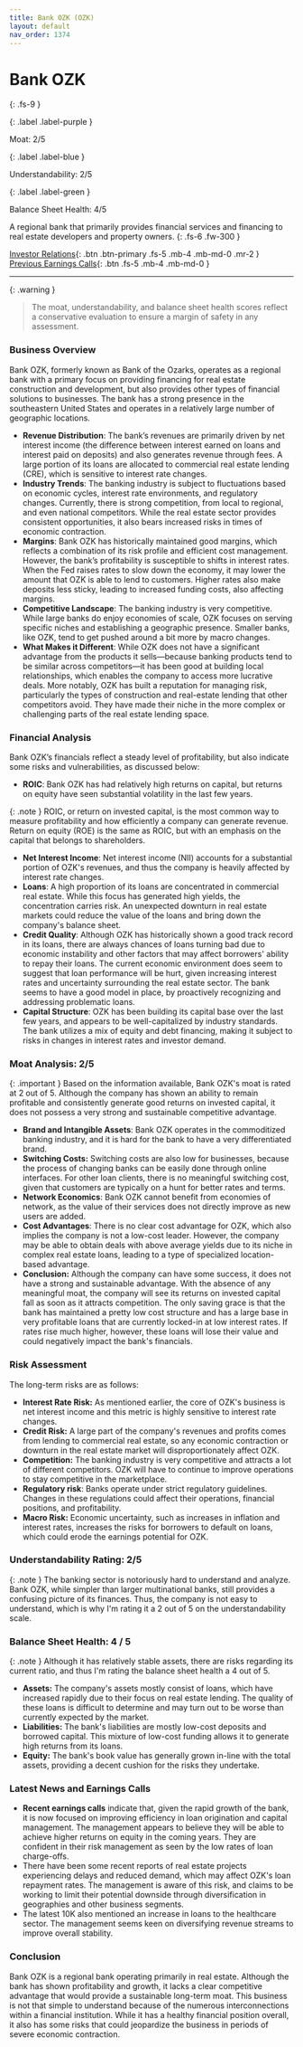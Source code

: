 ```yaml
---
title: Bank OZK (OZK)
layout: default
nav_order: 1374
---
```


# Bank OZK
{: .fs-9 }

{: .label .label-purple }

Moat: 2/5

{: .label .label-blue }

Understandability: 2/5

{: .label .label-green }

Balance Sheet Health: 4/5

A regional bank that primarily provides financial services and financing to real estate developers and property owners.
{: .fs-6 .fw-300 }

[Investor Relations](https://www.google.com/search?q=OZK+investor+relations){: .btn .btn-primary .fs-5 .mb-4 .mb-md-0 .mr-2 }
[Previous Earnings Calls](https://discountingcashflows.com/company/OZK/transcripts/){: .btn .fs-5 .mb-4 .mb-md-0 }

---

{: .warning }
>The moat, understandability, and balance sheet health scores reflect a conservative evaluation to ensure a margin of safety in any assessment.



### Business Overview

Bank OZK, formerly known as Bank of the Ozarks, operates as a regional bank with a primary focus on providing financing for real estate construction and development, but also provides other types of financial solutions to businesses. The bank has a strong presence in the southeastern United States and operates in a relatively large number of geographic locations.

*   **Revenue Distribution**: The bank’s revenues are primarily driven by net interest income (the difference between interest earned on loans and interest paid on deposits) and also generates revenue through fees. A large portion of its loans are allocated to commercial real estate lending (CRE), which is sensitive to interest rate changes.
*   **Industry Trends**: The banking industry is subject to fluctuations based on economic cycles, interest rate environments, and regulatory changes. Currently, there is strong competition, from local to regional, and even national competitors. While the real estate sector provides consistent opportunities, it also bears increased risks in times of economic contraction.
*   **Margins**: Bank OZK has historically maintained good margins, which reflects a combination of its risk profile and efficient cost management. However, the bank’s profitability is susceptible to shifts in interest rates. When the Fed raises rates to slow down the economy, it may lower the amount that OZK is able to lend to customers. Higher rates also make deposits less sticky, leading to increased funding costs, also affecting margins.
*   **Competitive Landscape**: The banking industry is very competitive. While large banks do enjoy economies of scale, OZK focuses on serving specific niches and establishing a geographic presence. Smaller banks, like OZK, tend to get pushed around a bit more by macro changes.
*   **What Makes it Different**: While OZK does not have a significant advantage from the products it sells—because banking products tend to be similar across competitors—it has been good at building local relationships, which enables the company to access more lucrative deals. More notably, OZK has built a reputation for managing risk, particularly the types of construction and real-estate lending that other competitors avoid. They have made their niche in the more complex or challenging parts of the real estate lending space.

### Financial Analysis

Bank OZK’s financials reflect a steady level of profitability, but also indicate some risks and vulnerabilities, as discussed below:

*   **ROIC**: Bank OZK has had relatively high returns on capital, but returns on equity have seen substantial volatility in the last few years.

{: .note }
ROIC, or return on invested capital, is the most common way to measure profitability and how efficiently a company can generate revenue. Return on equity (ROE) is the same as ROIC, but with an emphasis on the capital that belongs to shareholders.

*   **Net Interest Income**: Net interest income (NII) accounts for a substantial portion of OZK's revenues, and thus the company is heavily affected by interest rate changes.
*   **Loans**: A high proportion of its loans are concentrated in commercial real estate. While this focus has generated high yields, the concentration carries risk. An unexpected downturn in real estate markets could reduce the value of the loans and bring down the company's balance sheet.
*   **Credit Quality**: Although OZK has historically shown a good track record in its loans, there are always chances of loans turning bad due to economic instability and other factors that may affect borrowers' ability to repay their loans. The current economic environment does seem to suggest that loan performance will be hurt, given increasing interest rates and uncertainty surrounding the real estate sector. The bank seems to have a good model in place, by proactively recognizing and addressing problematic loans.
*   **Capital Structure**: OZK has been building its capital base over the last few years, and appears to be well-capitalized by industry standards. The bank utilizes a mix of equity and debt financing, making it subject to risks in changes in interest rates and investor demand.

### Moat Analysis: 2/5

{: .important }
Based on the information available, Bank OZK's moat is rated at 2 out of 5. Although the company has shown an ability to remain profitable and consistently generate good returns on invested capital, it does not possess a very strong and sustainable competitive advantage.

*   **Brand and Intangible Assets**: Bank OZK operates in the commoditized banking industry, and it is hard for the bank to have a very differentiated brand.
*   **Switching Costs:** Switching costs are also low for businesses, because the process of changing banks can be easily done through online interfaces. For other loan clients, there is no meaningful switching cost, given that customers are typically on a hunt for better rates and terms.
*   **Network Economics**: Bank OZK cannot benefit from economies of network, as the value of their services does not directly improve as new users are added.
*   **Cost Advantages**: There is no clear cost advantage for OZK, which also implies the company is not a low-cost leader. However, the company may be able to obtain deals with above average yields due to its niche in complex real estate loans, leading to a type of specialized location-based advantage.
*   **Conclusion:** Although the company can have some success, it does not have a strong and sustainable advantage. With the absence of any meaningful moat, the company will see its returns on invested capital fall as soon as it attracts competition. The only saving grace is that the bank has maintained a pretty low cost structure and has a large base in very profitable loans that are currently locked-in at low interest rates. If rates rise much higher, however, these loans will lose their value and could negatively impact the bank's financials.

### Risk Assessment

The long-term risks are as follows:

*   **Interest Rate Risk:** As mentioned earlier, the core of OZK's business is net interest income and this metric is highly sensitive to interest rate changes.
*   **Credit Risk:** A large part of the company's revenues and profits comes from lending to commercial real estate, so any economic contraction or downturn in the real estate market will disproportionately affect OZK.
*   **Competition:** The banking industry is very competitive and attracts a lot of different competitors. OZK will have to continue to improve operations to stay competitive in the marketplace.
*  **Regulatory risk**:  Banks operate under strict regulatory guidelines. Changes in these regulations could affect their operations, financial positions, and profitability.
*   **Macro Risk:** Economic uncertainty, such as increases in inflation and interest rates, increases the risks for borrowers to default on loans, which could erode the earnings potential for OZK.

### Understandability Rating: 2/5

{: .note }
The banking sector is notoriously hard to understand and analyze. Bank OZK, while simpler than larger multinational banks, still provides a confusing picture of its finances. Thus, the company is not easy to understand, which is why I'm rating it a 2 out of 5 on the understandability scale.

### Balance Sheet Health: 4 / 5

{: .note }
Although it has relatively stable assets, there are risks regarding its current ratio, and thus I'm rating the balance sheet health a 4 out of 5.

*   **Assets:** The company's assets mostly consist of loans, which have increased rapidly due to their focus on real estate lending. The quality of these loans is difficult to determine and may turn out to be worse than currently expected by the market.
*   **Liabilities:** The bank's liabilities are mostly low-cost deposits and borrowed capital. This mixture of low-cost funding allows it to generate high returns from its loans.
*   **Equity:** The bank's book value has generally grown in-line with the total assets, providing a decent cushion for the risks they undertake.

### Latest News and Earnings Calls

*   **Recent earnings calls** indicate that, given the rapid growth of the bank, it is now focused on improving efficiency in loan origination and capital management. The management appears to believe they will be able to achieve higher returns on equity in the coming years. They are confident in their risk management as seen by the low rates of loan charge-offs.
*    There have been some recent reports of real estate projects experiencing delays and reduced demand, which may affect OZK's loan repayment rates. The management is aware of this risk, and claims to be working to limit their potential downside through diversification in geographies and other business segments.
*   The latest 10K also mentioned an increase in loans to the healthcare sector. The management seems keen on diversifying revenue streams to improve overall stability.

### Conclusion

Bank OZK is a regional bank operating primarily in real estate. Although the bank has shown profitability and growth, it lacks a clear competitive advantage that would provide a sustainable long-term moat. This business is not that simple to understand because of the numerous interconnections within a financial institution. While it has a healthy financial position overall, it also has some risks that could jeopardize the business in periods of severe economic contraction.
